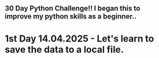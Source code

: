 ## 30 Day Python Challenge!! I began this to improve my python skills as a beginner..
# 1st Day 14.04.2025 - Let's learn to save the data to a local file. 
